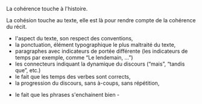 <!-- Page: #586 Cohérence et cohésion -->

La cohérence touche à l'histoire.

La cohésion touche au texte, elle est là pour rendre compte de la cohérence du récit.

* l'aspect du texte, son respect des conventions,
* la ponctuation, élément typographique le plus maltraité du texte,
* paragraphes avec indicateurs de portée différente (les indicateurs de temps par exemple, comme “Le lendemain, …”)
* les connecteurs indiquant la dynamique du discours (“mais”, “tandis que”, etc.)
* le fait que les temps des verbes sont corrects,
* la progression du discours, sans à-coups, sans répétition,

 - le fait que les phrases s'enchainent bien - 